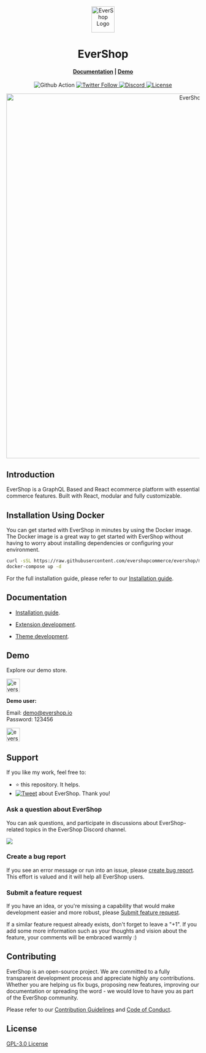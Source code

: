 <p>&nbsp;&nbsp;&nbsp;&nbsp;&nbsp;&nbsp;</p>
<p align="center">
<img width="60" height="68" alt="EverShop Logo" src="https://evershop.io/img/logo.png"/>
</p>
<p align="center">
  <h1 align="center">EverShop</h1>
</p>
<h4 align="center">
    <a href="https://evershop.io/docs/development/getting-started/introduction">Documentation</a> |
    <a href="https://demo.evershop.io/">Demo</a>
</h4>

<p align="center">
  <img src="https://github.com/nodeonline/nodejscart/actions/workflows/build.yml/badge.svg" alt="Github Action">
  <a href="https://twitter.com/evershopjs">
    <img alt="Twitter Follow" src="https://img.shields.io/twitter/follow/evershopjs?style=social">
  </a>
  <a href="https://discord.gg/GSzt7dt7RM">
    <img src="https://img.shields.io/discord/757179260417867879?label=discord" alt="Discord">
  </a>
  <a href="https://opensource.org/licenses/GPL-3.0">
    <img src="https://img.shields.io/badge/License-GPLv3-blue.svg" alt="License">
  </a>
</p>

<p align="center">
<img alt="EverShop" width="950" src="https://raw.githubusercontent.com/evershopcommerce/evershop/dev/.github/images/banner.png"/>
</p>

## Introduction

EverShop is a GraphQL Based and React ecommerce platform with essential commerce features. Built with React, modular and fully customizable.

## Installation Using Docker


You can get started with EverShop in minutes by using the Docker image. The Docker image is a great way to get started with EverShop without having to worry about installing dependencies or configuring your environment.

```bash
curl -sSL https://raw.githubusercontent.com/evershopcommerce/evershop/main/docker-compose.yml > docker-compose.yml
docker-compose up -d
```

For the full installation guide, please refer to our [Installation guide](https://evershop.io/docs/development/getting-started/installation-guide).

## Documentation

- [Installation guide](https://evershop.io/docs/development/getting-started/installation-guide).

- [Extension development](https://evershop.io/docs/development/module/create-your-first-extension).

- [Theme development](https://evershop.io/docs/development/theme/theme-overview).


## Demo

Explore our demo store.

<p align="left">
  <a href="https://demo.evershop.io/admin" target="_blank">
    <img alt="evershop-backend-demo" height="35" alt="EverShop Admin Demo" src="https://raw.githubusercontent.com/evershopcommerce/evershop/dev/.github/images/evershop-admin-demo.png"/>
  </a>
</p>
<b>Demo user:</b>

Email: demo@evershop.io<br/>
Password: 123456

<p align="left">
  <a href="https://demo.evershop.io/" target="_blank">
    <img alt="evershop-store-demo" height="35" alt="EverShop Store Demo" src="https://raw.githubusercontent.com/evershopcommerce/evershop/dev/.github/images/evershop-store-front-demo.png"/>
  </a>
</p>

## Support

If you like my work, feel free to:

- ⭐ this repository. It helps.
- [![Tweet](https://img.shields.io/twitter/url/http/shields.io.svg?style=social)][tweet] about EverShop. Thank you!

[tweet]: https://twitter.com/intent/tweet?url=https%3A%2F%2Fgithub.com%2Fevershopcommerce%2Fevershop&text=Awesome%20React%20Ecommerce%20Project&hashtags=react,ecommerce,expressjs,graphql
### Ask a question about EverShop

You can ask questions, and participate in discussions about EverShop-related topics in the EverShop Discord channel.

<a href="https://discord.gg/GSzt7dt7RM"><img src="https://raw.githubusercontent.com/evershopcommerce/evershop/dev/.github/images/discord_banner_github.svg" /></a>

### Create a bug report

If you see an error message or run into an issue, please [create bug report](https://github.com/evershopcommerce/evershop/issues/new). This effort is valued and it will help all EverShop users.


### Submit a feature request




If you have an idea, or you're missing a capability that would make development easier and more robust, please [Submit feature request](https://github.com/evershopcommerce/evershop/issues/new).

If a similar feature request already exists, don't forget to leave a "+1".
If you add some more information such as your thoughts and vision about the feature, your comments will be embraced warmly :)

## Contributing

EverShop is an open-source project. We are committed to a fully transparent development process and appreciate highly any contributions. Whether you are helping us fix bugs, proposing new features, improving our documentation or spreading the word - we would love to have you as part of the EverShop community.

Please refer to our [Contribution Guidelines](./CONTRIBUTING.md) and [Code of Conduct](./CODE_OF_CONDUCT.md).

## License

[GPL-3.0 License](https://github.com/evershopcommerce/evershop/blob/main/LICENSE)
